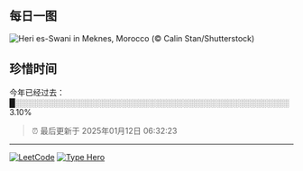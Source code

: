 ## 每日一图

![Heri es-Swani in Meknes, Morocco (© Calin Stan/Shutterstock)](https://cn.bing.com/th?id=OHR.MeknesMorocco_EN-US6991915839_1920x1080.jpg&amp;rf=LaDigue_1920x1080.jpg&amp;pid=hp)


## 珍惜时间

今年已经过去：█░░░░░░░░░░░░░░░░░░░░░░░░░░░░░░░░░░░░░░░░░░░░░░░░░ 3.10%

> ⏰ 最后更新于 2025年01月12日 06:32:23


---

[![LeetCode](https://img.shields.io/badge/dynamic/json?url=https%3A%2F%2Ffe-badge-generator.vercel.app%2Fapi%2Fusers%2Fleetcode%2Fxiangbobozizizi&query=message&style=for-the-badge&logo=leetcode&logoColor=yellow&label=LeetCode&labelColor=black&color=%23ffa116)](https://leetcode.cn/xiangbobozizizi)
[![Type Hero](https://img.shields.io/badge/dynamic/json?url=https%3A%2F%2Ffe-badge-generator.vercel.app%2Fapi%2Fusers%2Ftypehero%2Fshenxiang11&query=message&style=for-the-badge&logo=typescript&logoColor=%23ffffff&label=Type%20Hero&labelColor=%233178c6&color=%23f4f4f5)](https://typehero.dev/@shenxiang11)
